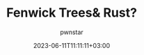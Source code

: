 ---
author: pwnstar
title: Fenwick Trees& Rust?
date: 2023-06-11T11:11:11+03:00
description: A tutorial on Fenwick Trees and applications to number theory
math: false
---